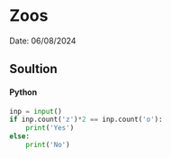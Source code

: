 # Zoos

Date: 06/08/2024

## Soultion
#### Python
```python
inp = input()
if inp.count('z')*2 == inp.count('o'):
    print('Yes')
else:
    print('No')
```